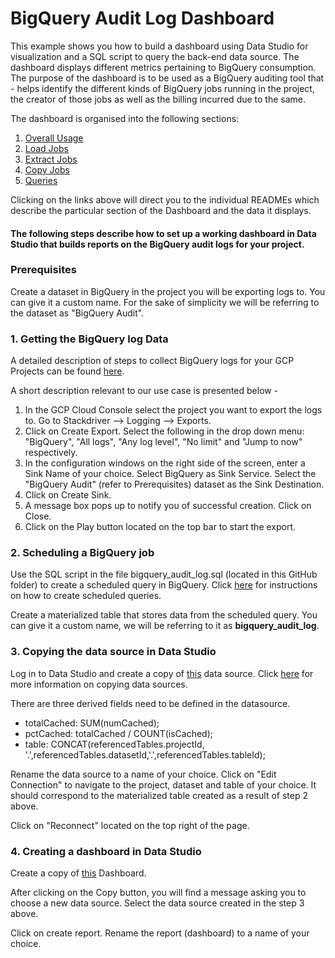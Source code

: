 # BigQuery Audit Log Dashboard
This example shows you how to build a dashboard using Data Studio for visualization and a SQL script to query the back-end data source. The dashboard displays different metrics pertaining to BigQuery consumption. The purpose of the dashboard is to be used as a BigQuery auditing tool that - helps identify the different kinds of BigQuery jobs running in the project, the creator of those jobs as well as the billing incurred due to the same.

The dashboard is organised into the following sections:
1. [Overall Usage](./docs/overall_usage.md)
2. [Load Jobs](./docs/load_jobs.md)
3. [Extract Jobs](./docs/extract_jobs.md)
4. [Copy Jobs](./docs/copy_jobs.md)
5. [Queries](./docs/query_jobs.md)

Clicking on the links above will direct you to the individual READMEs which describe the particular section of the Dashboard and the data it displays.

#### The following steps describe how to set up a working dashboard in Data Studio that builds reports on the BigQuery audit logs for your project.

### Prerequisites
Create a dataset in BigQuery in the project you will be exporting logs to. You can give it a custom name. For the sake of simplicity we will be referring to the dataset as "BigQuery Audit".

### 1. Getting the BigQuery log Data
A detailed description of steps to collect BigQuery logs for your GCP Projects can be found [here](https://cloud.google.com/bigquery/audit-logs).

A short description relevant to our use case is presented below -

1. In the GCP Cloud Console select the project you want to export the logs to. Go to Stackdriver --> Logging --> Exports.
2. Click on Create Export. Select the following in the drop down menu: "BigQuery", "All logs", "Any log level", "No limit" and "Jump to now" respectively.
3. In the configuration windows on the right side of the screen, enter a Sink Name of your choice. Select BigQuery as Sink Service. Select the "BigQuery Audit" (refer to Prerequisites) dataset as the Sink Destination.
4. Click on Create Sink.
5. A message box pops up to notify you of successful creation. Click on Close.
6. Click on the Play button located on the top bar to start the export.

### 2. Scheduling a BigQuery job
Use the SQL script in the file bigquery_audit_log.sql (located in this GitHub folder) to create a scheduled query in BigQuery. Click [here](https://cloud.google.com/bigquery/docs/scheduling-queries) for instructions on how to create scheduled queries.

Create a materialized table that stores data from the scheduled query.
You can give it a custom name, we will be referring to it as **bigquery_audit_log**.

### 3. Copying the data source in Data Studio
Log in to Data Studio and create a copy of [this](https://datastudio.google.com/u/2/datasources/10MfID78E_Dyw_n9Cc6gDGUuGyRHrN6dh) data source. Click [here](https://support.google.com/datastudio/answer/7421646?hl=en&ref_topic=6370331) for more information on copying data sources.

There are three derived fields need to be defined in the datasource.
* totalCached: SUM(numCached);
* pctCached: totalCached / COUNT(isCached);
* table: CONCAT(referencedTables.projectId, '.',referencedTables.datasetId,'.',referencedTables.tableId);

Rename the data source to a name of your choice. Click on "Edit Connection" to navigate to the project, dataset and table of your choice. It should correspond to the materialized table created as a result of step 2 above.

Click on "Reconnect" located on the top right of the page.

### 4. Creating a dashboard in Data Studio
Create a copy of [this](https://datastudio.google.com/u/2/reporting/1kwNFt05J8_GCju5TBH1v4IlBmmAU74Nu/page/nSaN) Dashboard.

After clicking on the Copy button, you will find a message asking you to choose a new data source. Select the data source created in the step 3 above.

Click on create report. Rename the report (dashboard) to a name of your choice.
